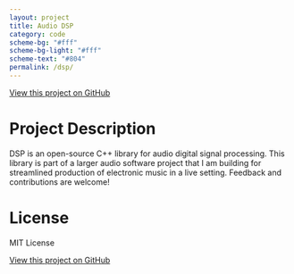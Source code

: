 ```yaml
---
layout: project
title: Audio DSP
category: code
scheme-bg: "#fff"
scheme-bg-light: "#fff"
scheme-text: "#804"
permalink: /dsp/
---
```


[View this project on GitHub](https://github.com/nspotrepka/DSP)

# Project Description

DSP is an open-source C++ library for audio digital signal processing. This
library is part of a larger audio software project that I am building for
streamlined production of electronic music in a live setting. Feedback and
contributions are welcome!

# License

MIT License

[View this project on GitHub](https://github.com/nspotrepka/DSP)
